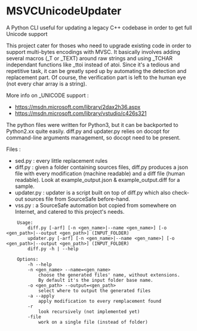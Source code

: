 # MSVCUnicodeUpdater
A Python CLI useful for updating a legacy C++ codebase in order to get full Unicode support


This project cater for thoses who need to upgrade existing code in order to support multi-bytes encodings with MVSC. It basically involves adding several macros (_T or _TEXT) around raw strings and using _TCHAR independant functions like _ttoi instead of atoi. Since it's a tedious and repetitive task, it can be greatly sped up by automating the detection and replacement part. Of course, the verification part is left to the human eye (not every char array is a string).

More info on _UNICODE support :
 - https://msdn.microsoft.com/library/2dax2h36.aspx
 - https://msdn.microsoft.com/library/vstudio/c426s321


The python files were written for Python3, but it can be backported to Python2.xx quite easily. diff.py and updater.py relies on docopt for command-line arguments management, so docopt need to be present.

Files : 
 - sed.py : every little replacement rules
 - diff.py : given a folder containing sources files, diff.py produces a json file with every modification (machine readable) and a diff file (human readable). 
 			 Look at example_output.json & example_output.diff for a sample.
 - updater.py : updater is a script built on top of diff.py which also check-out sources file from SourceSafe before-hand.
 - vss.py : a SourceSafe automation bot copied from somewhere on Internet, and catered to this project's needs.

```
	Usage:
		diff.py [-arf] [-n <gen_name>|--name <gen_name>] [-o <gen_path>|--output <gen_path>] (INPUT_FOLDER)
		updater.py [-arf] [-n <gen_name>|--name <gen_name>] [-o <gen_path>|--output <gen_path>] (INPUT_FOLDER)
		diff.py -h | --help

	Options:
		-h --help
		-n <gen_name> --name=<gen_name>
			choose the generated files' name, without extensions.
			By default it's the input folder base name.
		-o <gen_path> --output=<gen_path> 
			select where to output the generated files
		-a --apply
			apply modification to every remplacement found 
		-r
			look recursively (not implemented yet)
		-file
			work on a single file (instead of folder)
```


